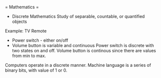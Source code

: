 = Mathematics =

* Discrete Mathematics
Study of separable, countable, or quantified objects

Example:
TV Remote
* Power switch - either on/off
* Volume button is variable and continuous
Power switch is discrete with two states on and off.
Volume button is continous since there are values from min to max.

Computers operate in a discrete manner.
Machine language is a series of binary bits, with value of 1 or 0.
